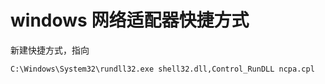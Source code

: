 # windows 网络适配器快捷方式

新建快捷方式，指向

```
C:\Windows\System32\rundll32.exe shell32.dll,Control_RunDLL ncpa.cpl
```

